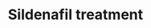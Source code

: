 ---
annotations:
- id: DOID:1875
  parent: disease of mental health
  type: Disease Ontology
  value: impotence
- id: DOID:10763
  parent: cardiovascular system disease
  type: Disease Ontology
  value: hypertension
- id: DOID:6432
  parent: cardiovascular system disease
  type: Disease Ontology
  value: pulmonary hypertension
- id: PW:0001669
  parent: disease pathway
  type: Pathway Ontology
  value: mitochondrial disease pathway
authors:
- Cenna Doornbos
- Egonw
- DeSl
- Eweitz
- Khanspers
citedin: ''
communities: []
description: Pathway depicting the effect of sildenafil treatment. Related treatment
  options that target components of the same pathway are included. Developed in collaboration
  with Werner Koopman, Alessandro Prigione, Nael Nadif Kasri, and Peter-Bram 't Hoen.
last-edited: 2025-09-03
ndex: null
organisms:
- Homo sapiens
redirect_from:
- /index.php/Pathway:WP5294
- /instance/WP5294
- /instance/WP5294_r140503
revision: r140503
schema-jsonld:
- '@context': https://schema.org/
  '@id': https://wikipathways.github.io/pathways/WP5294.html
  '@type': Dataset
  creator:
    '@type': Organization
    name: WikiPathways
  description: Pathway depicting the effect of sildenafil treatment. Related treatment
    options that target components of the same pathway are included. Developed in
    collaboration with Werner Koopman, Alessandro Prigione, Nael Nadif Kasri, and
    Peter-Bram 't Hoen.
  keywords:
  - AKT1
  - AKT2
  - AKT3
  - AMP
  - GAPDH
  - GAPDH inhibitors
  - GMP
  - GSK3B
  - GTP
  - GUCY1A1
  - GUCY1A2
  - GUCY1B1
  - GUCY1B2
  - NOS1
  - NOS2
  - NOS3
  - NRF1
  - Nitric oxide
  - PDE4A
  - PDE4B
  - PDE4C
  - PDE4D
  - PDE4inhibitors
  - PDE5
  - PPARGC1A
  - PRKG1
  - PRKN
  - Sildenafil
  - TFAM
  - Tideglusib
  - ZNF746
  - cGMP
  license: CC0
  name: Sildenafil treatment
seo: CreativeWork
title: Sildenafil treatment
wpid: WP5294
---